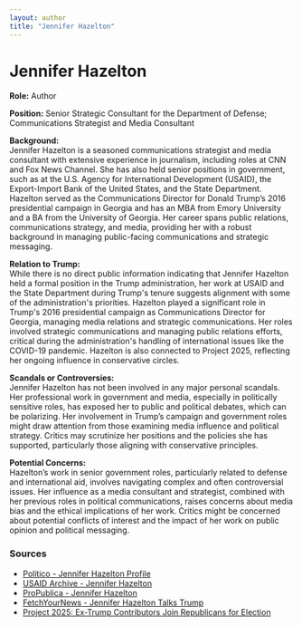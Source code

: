 ```yaml
---
layout: author
title: "Jennifer Hazelton"
---
```


# Jennifer Hazelton

**Role:** Author

**Position:** Senior Strategic Consultant for the Department of Defense; Communications Strategist and Media Consultant

**Background:**  
Jennifer Hazelton is a seasoned communications strategist and media consultant with extensive experience in journalism, including roles at CNN and Fox News Channel. She has also held senior positions in government, such as at the U.S. Agency for International Development (USAID), the Export-Import Bank of the United States, and the State Department. Hazelton served as the Communications Director for Donald Trump’s 2016 presidential campaign in Georgia and has an MBA from Emory University and a BA from the University of Georgia. Her career spans public relations, communications strategy, and media, providing her with a robust background in managing public-facing communications and strategic messaging.

**Relation to Trump:**  
While there is no direct public information indicating that Jennifer Hazelton held a formal position in the Trump administration, her work at USAID and the State Department during Trump's tenure suggests alignment with some of the administration's priorities. Hazelton played a significant role in Trump's 2016 presidential campaign as Communications Director for Georgia, managing media relations and strategic communications. Her roles involved strategic communications and managing public relations efforts, critical during the administration's handling of international issues like the COVID-19 pandemic. Hazelton is also connected to Project 2025, reflecting her ongoing influence in conservative circles.

**Scandals or Controversies:**  
Jennifer Hazelton has not been involved in any major personal scandals. Her professional work in government and media, especially in politically sensitive roles, has exposed her to public and political debates, which can be polarizing. Her involvement in Trump’s campaign and government roles might draw attention from those examining media influence and political strategy. Critics may scrutinize her positions and the policies she has supported, particularly those aligning with conservative principles.

**Potential Concerns:**  
Hazelton’s work in senior government roles, particularly related to defense and international aid, involves navigating complex and often controversial issues. Her influence as a media consultant and strategist, combined with her previous roles in political communications, raises concerns about media bias and the ethical implications of her work. Critics might be concerned about potential conflicts of interest and the impact of her work on public opinion and political messaging.

### Sources
- [Politico - Jennifer Hazelton Profile](https://www.politico.com/news/2020/06/19/playbook-birthday-jennifer-hazelton-329303)
- [USAID Archive - Jennifer Hazelton](https://2017-2020.usaid.gov/who-we-are/organization/jennifer-hazelton)
- [ProPublica - Jennifer Hazelton](https://projects.propublica.org/trump-town/staffers/jennifer-l-hazelton)
- [FetchYourNews - Jennifer Hazelton Talks Trump](https://union.fetchyournews.com/2016/09/06/jennifer-hazelton-talks-trump-9616/)
- [Project 2025: Ex-Trump Contributors Join Republicans for Election](https://www.newsweek.com/project-2025-ex-trump-contributors-republicans-election-1922933)
